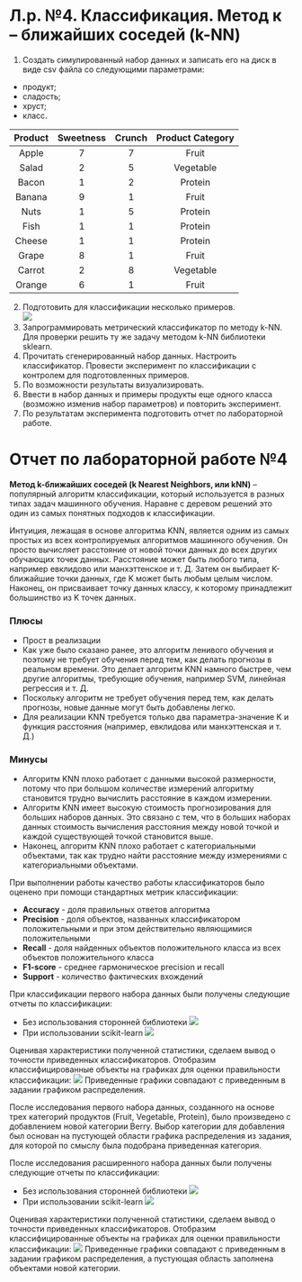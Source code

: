# Л.р. №4. Классификация. Метод к – ближайших соседей (k-NN)
1. Создать симулированный набор данных и записать его на диск в виде csv файла со следующими параметрами:
- продукт;
- сладость;
- хруст;
- класс.

| Product       | Sweetness       | Crunch        |Product Category|
|:-------------: |:---------------:| :-------------:| :-------------:|
| Apple      | 7 |    7 | Fruit |
| Salad     |2 |  5| Vegetable |
| Bacon | 1 |2 | Protein |
| Banana | 9 | 1 | Fruit |
| Nuts | 1 | 5 | Protein |
| Fish | 1 | 1 | Protein |
| Cheese | 1  | 1 | Protein |
| Grape |8 | 1 | Fruit |
| Carrot | 2 | 8 | Vegetable |
| Orange | 6 | 1 | Fruit |

2. Подготовить для классификации несколько примеров.</br>
![](/img/img.png)
3. Запрограммировать метрический классификатор по методу k-NN. Для проверки решить ту же задачу методом k-NN библиотеки sklearn.
4. Прочитать сгенерированный набор данных. Настроить классификатор. Провести эксперимент по классификации с контролем для подготовленных примеров. 
5. По возможности результаты визуализировать.
6. Ввести в набор данных и примеры продукты еще одного класса (возможно изменив набор параметров) и повторить эксперимент.
7. По результатам эксперимента подготовить отчет по лабораторной работе. 

# Отчет по лабораторной работе №4
**Метод k-ближайших соседей (k Nearest Neighbors, или kNN)** – популярный алгоритм классификации, который используется 
в разных типах задач машинного обучения. Наравне с деревом решений это один из самых понятных подходов к классификации.

Интуиция, лежащая в основе алгоритма KNN, является одним из самых простых из всех контролируемых алгоритмов машинного обучения. Он просто вычисляет расстояние от новой точки данных до всех других обучающих точек данных. Расстояние может быть любого типа, например евклидово или манхэттенское и т. Д. Затем он выбирает K-ближайшие точки данных, где K может быть любым целым числом. 
Наконец, он присваивает точку данных классу, к которому принадлежит большинство из K точек данных.

### Плюсы
- Прост в реализации
- Как уже было сказано ранее, это алгоритм ленивого обучения и поэтому не требует обучения перед тем, как делать прогнозы в реальном времени. Это делает алгоритм KNN намного быстрее, чем другие алгоритмы, требующие обучения, например SVM, линейная регрессия и т. Д.
- Поскольку алгоритм не требует обучения перед тем, как делать прогнозы, новые данные могут быть добавлены легко.
- Для реализации KNN требуется только два параметра-значение K и функция расстояния (например, евклидова или манхэттенская и т. Д.)
### Минусы
- Алгоритм KNN плохо работает с данными высокой размерности, потому что при большом количестве измерений алгоритму становится трудно вычислить расстояние в каждом измерении.
- Алгоритм KNN имеет высокую стоимость прогнозирования для больших наборов данных. Это связано с тем, что в больших наборах данных стоимость вычисления расстояния между новой точкой и каждой существующей точкой становится выше.
- Наконец, алгоритм KNN плохо работает с категориальными объектами, так как трудно найти расстояние между измерениями с категориальными объектами.

При выполнении работы качество работы классификаторов было оценено при помощи стандартных метрик классификации:
- **Accuracy** - доля правильных ответов алгоритма
- **Precision** - доля объектов, названных классификатором положительными и при этом действительно являющимися положительными
- **Recall** - доля найденных объектов положительного класса из всех объектов положительного класса
- **F1-score** - среднее гармоническое precision и recall
- **Support** - количество фактических вхождений

При классификации первого набора данных были получены следующие отчеты по классификации:
- Без использования сторонней библиотеки
![](/img/img_1.png)
- При использовании scikit-learn
![](/img/img_2.png)

Оценивая характеристики полученной статистики, сделаем вывод о точности приведенных классификаторов.
Отобразим классифицированные объекты на графиках для оценки правильности классификации:
![](/img/img_3.png)
Приведенные графики совпадают с приведенным в задании графиком распределения.

После исследования первого набора данных, созданного на основе трех категорий продуктов (Fruit, Vegetable, Protein),
было произведено с добавлением новой категории Berry. Выбор категории для добавления был основан на пустующей области графика
распределения из задания, для которой по смыслу была подобрана приведенная категория.

После исследования расширенного набора данных были получены следующие отчеты по классификации:
- Без использования сторонней библиотеки
![](/img/img_5.png)
- При использовании scikit-learn
![](/img/img_4.png)

Оценивая характеристики полученной статистики, сделаем вывод о точности приведенных классификаторов.
Отобразим классифицированные объекты на графиках для оценки правильности классификации:
![](/img/img_6.png)
Приведенные графики совпадают с приведенным в задании графиком распределения, а пустующая область заполнена объектами новой категории.
